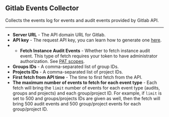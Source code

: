 Gitlab Events Collector
-
 Collects the events log for events and audit events provided by Gitlab API.


---

* **Server URL** - The API domain URL for Gitlab.
* **API key** - The request API key, you can learn how to generate one [here](https://docs.gitlab.com/ee/user/profile/personal_access_tokens.html).
* * **Fetch Instance Audit Events** - Whether to fetch instance audit event. This type of fetch requires your token to have administrator authorization. See [PAT scopes](https://docs.gitlab.com/ee/user/profile/personal_access_tokens.html).
* **Groups IDs** - A comma-separated list of group IDs.
* **Projects IDs** - A comma-separated list of project IDs.
* **First fetch from API time** - The time to first fetch from the API.
* **The maximum number of events to fetch for each event type** - Each fetch will bring the `limit` number of events for each event type (audits, groups and projects) and each group/project ID. For example, if `limit` is set to 500 and groups/projects IDs are given as well, then the fetch will bring 500 audit events and 500 group/project events for each group/project ID.
